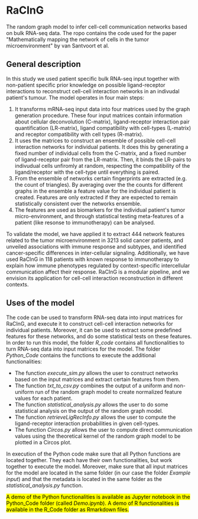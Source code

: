 # RaCInG
The random graph model to infer cell-cell communication networks based on bulk RNA-seq data. The ropo contains the code used for the paper "Mathematically mapping the network of cells in the tumor microenvironment" by van Santvoort et al.

## General description
In this study we used patient specific bulk RNA-seq input together with non-patient specific prior knowledge on possible ligand-receptor interactions to reconstruct cell-cell interaction networks in an indivudal patient's tumour. The model operates in four main steps:
1. It transforms mRNA-seq input data into four matrices used by the graph generation procedure. These four input matrices contain information about cellular deconvolution (C-matrix), ligand-receptor interaction pair quantification (LR-matrix), ligand compatibility with cell-types (L-matrix) and receptor compatibility with cell types (R-matrix).
2. It uses the matrices to construct an ensemble of possible cell-cell interaction networks for individual patients. It does this by generating a fixed number of individual cells from the C-matrix, and a fixed number of ligand-receptor pair from the LR-matrix. Then, it binds the LR-pairs to indivudual cells unfiromly at random, respecting the compatibility of the ligand/receptor with the cell-type until everything is paired.
3. From the ensemble of networks certain fingerprints are extracted (e.g. the count of triangles). By averaging over the the counts for different graphs in the ensemble a feature value for the individual patient is created. Features are only extracted if they are expected to remain statistically consistent over the networks ensemble.
4. The features are used as biomarkers for the individual patient's tumor micro-environment, and through statistical testing meta-features of a patient (like resonse to immunotherapy) can be analysed. 

To validate the model, we have applied it to extract 444 network features related to the tumor microenvironment in 3213 solid cancer patients, and unveiled associations with immune response and subtypes, and identified cancer-specific differences in inter-cellular signaling. Additionally, we have used RaCInG in 118 patients with known response to immunotherapy to explain how immune phenotypes regulated by context-specific intercellular communication affect their response. RaCInG is a modular pipeline, and we envision its application for cell-cell interaction reconstruction in different contexts.

## Uses of the model
The code can be used to transform RNA-seq data into input matrices for RaCInG, and execute it to construct cell-cell interaction networks for individual patients. Moreover, it can be used to extract some predefined features for these networks, and do some statistical tests on these features. In order to run this model, the folder *R_code* contains all functionalities to turn RNA-seq data into input matrices for the model. The folder *Python_Code* contains the functions to execute the additional functionalities:
- The function *execute_sim.py* allows the user to construct networks based on the input matrices and extract certain features from them.
- The function *txt_to_csv.py* combines the output of a uniform and non-uniform run of the random graph model to create normalized feature values for each patient.
- The function *statistical_analysis.py* allows the user to do some statistical analysis on the output of the random graph model.
- The function *retrieveLigRecInfo.py* allows the user to compute the ligand-receptor interaction probabilities in given cell-types.
- The function *Circos.py* allows the user to compute direct communication values using the theoretical kernel of the random graph model to be plotted in a Circos plot.

In execution of the Python code make sure that all Python functions are located together. They each have their own functionalities, but work together to execute the model. Moreover, make sure that all input matrices for the model are located in the same folder (in our case the folder *Example input*) and that the metadata is located in the same folder as the *statistical_analysis.py* function.

<mark>A demo of the Python functionalities is available as Jupyter notebook in the Python_Code folder (called *Demo.ipynb*). A demo of R functionalities is available in the R_Code folder as Rmarkdown files.</mark>
